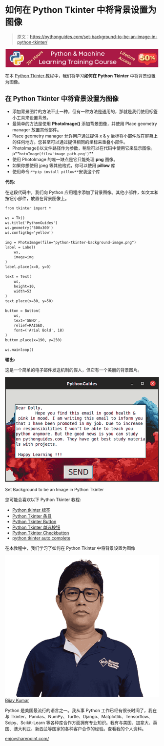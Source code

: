 # 如何在 Python Tkinter 中将背景设置为图像

> 原文：<https://pythonguides.com/set-background-to-be-an-image-in-python-tkinter/>

[![Python & Machine Learning training courses](img/49ec9c6da89a04c9f45bab643f8c765c.png)](https://sharepointsky.teachable.com/p/python-and-machine-learning-training-course)

在本 [Python Tkinter 教程](https://pythonguides.com/python-gui-programming/)中，我们将学习**如何在 Python Tkinter** 中将背景设置为图像。

## 在 Python Tkinter 中将背景设置为图像

*   添加背景图片的方法不止一种，但有一种方法是通用的，那就是我们使用标签小工具来设置背景。
*   最简单的方法是使用 **PhotoImage()** 添加背景图像，并使用 Place geometry manager 放置其他部件。
*   Place geometry manager 允许用户通过提供 x & y 坐标将小部件放在屏幕上的任何地方。您甚至可以通过提供相同的坐标来重叠小部件。
*   PhotoImage()以文件路径作为参数，稍后可以在代码中使用它来显示图像。p**`hotoImage(file='image_path.png')`**
*   使用 PhotoImage 的唯一缺点是它只能处理 **png** 图像。
*   如果你想使用 jpeg 等其他格式，你可以使用 **pillow** 库
*   使用命令:`**pip install pillow**`安装这个库

**代码:**

在这段代码中，我们向 Python 应用程序添加了背景图像。其他小部件，如文本和按钮小部件，放置在背景图像上。

```
from tkinter import *

ws = Tk()
ws.title('PythonGuides')
ws.geometry('500x300')
ws.config(bg='yellow')

img = PhotoImage(file="python-tkinter-background-image.png")
label = Label(
    ws,
    image=img
)
label.place(x=0, y=0)

text = Text(
    ws,
    height=10,
    width=53
)
text.place(x=30, y=50)

button = Button(
    ws,
    text='SEND',
    relief=RAISED,
    font=('Arial Bold', 18)
)
button.place(x=190, y=250)

ws.mainloop()
```

**输出:**

这是一个简单的电子邮件发送机制的假人，但它有一个美丽的背景图片。

![python tkinter adding image to background](img/968b3f5f3eeda172e806797d5a0873bf.png "pythontTkinter adding image to background")

Set Background to be an Image in Python Tkinter

您可能会喜欢以下 Python Tkinter 教程:

*   [Python tkinter 标签](https://pythonguides.com/python-tkinter-label/)
*   [Python Tkinter 条目](https://pythonguides.com/python-tkinter-entry/)
*   [Python Tkinter Button](https://pythonguides.com/python-tkinter-button/)
*   [Python Tkinter 单选按钮](https://pythonguides.com/python-tkinter-radiobutton/)
*   [Python Tkinter Checkbutton](https://pythonguides.com/python-tkinter-checkbutton/)
*   [python tkinter auto complete](https://pythonguides.com/python-tkinter-autocomplete/)

在本教程中，我们学习了如何在 Python Tkinter 中将背景设置为图像

![Bijay Kumar MVP](img/9cb1c9117bcc4bbbaba71db8d37d76ef.png "Bijay Kumar MVP")[Bijay Kumar](https://pythonguides.com/author/fewlines4biju/)

Python 是美国最流行的语言之一。我从事 Python 工作已经有很长时间了，我在与 Tkinter、Pandas、NumPy、Turtle、Django、Matplotlib、Tensorflow、Scipy、Scikit-Learn 等各种库合作方面拥有专业知识。我有与美国、加拿大、英国、澳大利亚、新西兰等国家的各种客户合作的经验。查看我的个人资料。

[enjoysharepoint.com/](https://enjoysharepoint.com/)[](https://www.facebook.com/fewlines4biju "Facebook")[](https://www.linkedin.com/in/fewlines4biju/ "Linkedin")[](https://twitter.com/fewlines4biju "Twitter")